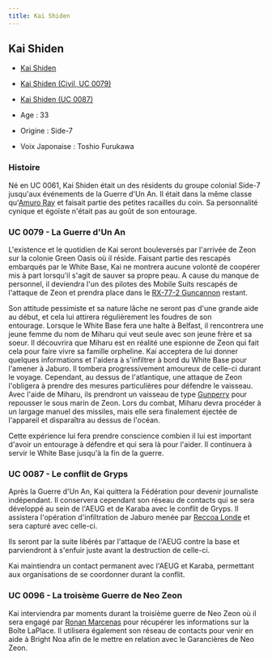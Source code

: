 ```yaml
---
title: Kai Shiden
---
```



Kai Shiden
----------





* [Kai Shiden](javascript:change_image_m('images/stories/saga/msgundam/persos/kai-shiden.png');)
* [Kai Shiden (Civil, UC 0079)](javascript:change_image_m('images/stories/saga/origin/persos/kai-shiden-uc-0079.png');)
* [Kai Shiden (UC 0087)](javascript:change_image_m('images/stories/saga/zetagundam/persos/kai-shiden.png');)




* Age : 33
* Origine : Side-7
* Voix Japonaise : Toshio Furukawa


### Histoire


Né en UC 0061, Kai Shiden était un des résidents du groupe colonial Side-7 jusqu'aux événements de la Guerre d'Un An. Il était dans la même classe qu'[Amuro Ray](uc/mobile-suit-gundam/amuro-ray.html) et faisait partie des petites racailles du coin. Sa personnalité cynique et égoïste n'était pas au goût de son entourage. 


### UC 0079 - La Guerre d'Un An


L'existence et le quotidien de Kai seront bouleversés par l'arrivée de Zeon sur la colonie Green Oasis où il réside. Faisant partie des rescapés embarqués par le White Base, Kai ne montrera aucune volonté de coopérer mis à part lorsqu'il s'agit de sauver sa propre peau. A cause du manque de personnel, il deviendra l'un des pilotes des Mobile Suits rescapés de l'attaque de Zeon et prendra place dans le [RX-77-2 Guncannon](uc/mobile-suit-gundam/rx-77-2-guncannon.html) restant. 


Son attitude pessimiste et sa nature lâche ne seront pas d'une grande aide au début, et cela lui attirera régulièrement les foudres de son entourage. Lorsque le White Base fera une halte à Belfast, il rencontrera une jeune femme du nom de Miharu qui veut seule avec son jeune frère et sa soeur. Il découvrira que Miharu est en réalité une espionne de Zeon qui fait cela pour faire vivre sa famille orpheline. Kai acceptera de lui donner quelques informations et l'aidera à s'infiltrer à bord du White Base pour l'amener à Jaburo. Il tombera progressivement amoureux de celle-ci durant le voyage. Cependant, au dessus de l'atlantique, une attaque de Zeon l'obligera à prendre des mesures particulières pour défendre le vaisseau. Avec l'aide de Miharu, ils prendront un vaisseau de type [Gunperry](uc/mobile-suit-gundam/gunperry.html) pour repousser le sous marin de Zeon. Lors du combat, Miharu devra procéder à un largage manuel des missiles, mais elle sera finalement éjectée de l'appareil et disparaîtra au dessus de l'océan. 


Cette expérience lui fera prendre conscience combien il lui est important d'avoir un entourage à défendre et qui sera là pour l'aider. Il continuera à servir le White Base jusqu'à la fin de la guerre. 


### UC 0087 - Le conflit de Gryps


Après la Guerre d'Un An, Kai quittera la Fédération pour devenir journaliste indépendant. Il conservera cependant son réseau de contacts qui se sera développé au sein de l'AEUG et de Karaba avec le conflit de Gryps. Il assistera l'opération d'infiltration de Jaburo menée par [Reccoa Londe](uc/zeta-gundam/reccoa-londe.html) et sera capturé avec celle-ci. 


Ils seront par la suite libérés par l'attaque de l'AEUG contre la base et parviendront à s'enfuir juste avant la destruction de celle-ci. 


Kai maintiendra un contact permanent avec l'AEUG et Karaba, permettant aux organisations de se coordonner durant la conflit. 


### UC 0096 - La troisème Guerre de Neo Zeon


Kai interviendra par moments durant la troisième guerre de Neo Zeon où il sera engagé par [Ronan Marcenas](uc/gundam-unicorn/ronan-marcenas.html) pour récupérer les informations sur la Boîte LaPlace. Il utilisera également son réseau de contacts pour venir en aide à Bright Noa afin de le mettre en relation avec le Garancières de Neo Zeon. 


